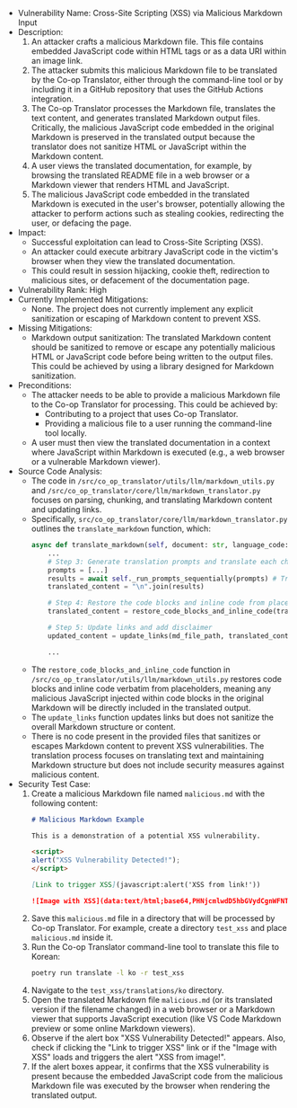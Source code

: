 - Vulnerability Name: Cross-Site Scripting (XSS) via Malicious Markdown Input
- Description:
    1. An attacker crafts a malicious Markdown file. This file contains embedded JavaScript code within HTML tags or as a data URI within an image link.
    2. The attacker submits this malicious Markdown file to be translated by the Co-op Translator, either through the command-line tool or by including it in a GitHub repository that uses the GitHub Actions integration.
    3. The Co-op Translator processes the Markdown file, translates the text content, and generates translated Markdown output files. Critically, the malicious JavaScript code embedded in the original Markdown is preserved in the translated output because the translator does not sanitize HTML or JavaScript within the Markdown content.
    4. A user views the translated documentation, for example, by browsing the translated README file in a web browser or a Markdown viewer that renders HTML and JavaScript.
    5. The malicious JavaScript code embedded in the translated Markdown is executed in the user's browser, potentially allowing the attacker to perform actions such as stealing cookies, redirecting the user, or defacing the page.
- Impact:
    - Successful exploitation can lead to Cross-Site Scripting (XSS).
    - An attacker could execute arbitrary JavaScript code in the victim's browser when they view the translated documentation.
    - This could result in session hijacking, cookie theft, redirection to malicious sites, or defacement of the documentation page.
- Vulnerability Rank: High
- Currently Implemented Mitigations:
    - None. The project does not currently implement any explicit sanitization or escaping of Markdown content to prevent XSS.
- Missing Mitigations:
    - Markdown output sanitization: The translated Markdown content should be sanitized to remove or escape any potentially malicious HTML or JavaScript code before being written to the output files. This could be achieved by using a library designed for Markdown sanitization.
- Preconditions:
    - The attacker needs to be able to provide a malicious Markdown file to the Co-op Translator for processing. This could be achieved by:
        - Contributing to a project that uses Co-op Translator.
        - Providing a malicious file to a user running the command-line tool locally.
    - A user must then view the translated documentation in a context where JavaScript within Markdown is executed (e.g., a web browser or a vulnerable Markdown viewer).
- Source Code Analysis:
    - The code in `/src/co_op_translator/utils/llm/markdown_utils.py` and `/src/co_op_translator/core/llm/markdown_translator.py` focuses on parsing, chunking, and translating Markdown content and updating links.
    - Specifically, `src/co_op_translator/core/llm/markdown_translator.py` outlines the `translate_markdown` function, which:
        ```python
        async def translate_markdown(self, document: str, language_code: str, md_file_path: str | Path, markdown_only: bool = False) -> str:
            ...
            # Step 3: Generate translation prompts and translate each chunk
            prompts = [...]
            results = await self._run_prompts_sequentially(prompts) # Translation happens here
            translated_content = "\n".join(results)

            # Step 4: Restore the code blocks and inline code from placeholders
            translated_content = restore_code_blocks_and_inline_code(translated_content, placeholder_map) # Code blocks are restored verbatim

            # Step 5: Update links and add disclaimer
            updated_content = update_links(md_file_path, translated_content, language_code, self.root_dir, markdown_only=markdown_only) # Links are updated, but no sanitization

            ...
        ```
    - The `restore_code_blocks_and_inline_code` function in `/src/co_op_translator/utils/llm/markdown_utils.py`  restores code blocks and inline code verbatim from placeholders, meaning any malicious JavaScript injected within code blocks in the original Markdown will be directly included in the translated output.
    - The `update_links` function updates links but does not sanitize the overall Markdown structure or content.
    - There is no code present in the provided files that sanitizes or escapes Markdown content to prevent XSS vulnerabilities. The translation process focuses on translating text and maintaining Markdown structure but does not include security measures against malicious content.
- Security Test Case:
    1. Create a malicious Markdown file named `malicious.md` with the following content:
        ```markdown
        # Malicious Markdown Example

        This is a demonstration of a potential XSS vulnerability.

        <script>
        alert("XSS Vulnerability Detected!");
        </script>

        [Link to trigger XSS](javascript:alert('XSS from link!'))

        ![Image with XSS](data:text/html;base64,PHNjcmlwdD5hbGVydCgnWFNTIGZyb20gaW1hZ2UhJyk7PC9zY3JpcHQ+)
        ```
    2. Save this `malicious.md` file in a directory that will be processed by Co-op Translator. For example, create a directory `test_xss` and place `malicious.md` inside it.
    3. Run the Co-op Translator command-line tool to translate this file to Korean:
        ```bash
        poetry run translate -l ko -r test_xss
        ```
    4. Navigate to the `test_xss/translations/ko` directory.
    5. Open the translated Markdown file `malicious.md` (or its translated version if the filename changed) in a web browser or a Markdown viewer that supports JavaScript execution (like VS Code Markdown preview or some online Markdown viewers).
    6. Observe if the alert box "XSS Vulnerability Detected!" appears. Also, check if clicking the "Link to trigger XSS" link or if the "Image with XSS" loads and triggers the alert "XSS from image!".
    7. If the alert boxes appear, it confirms that the XSS vulnerability is present because the embedded JavaScript code from the malicious Markdown file was executed by the browser when rendering the translated output.